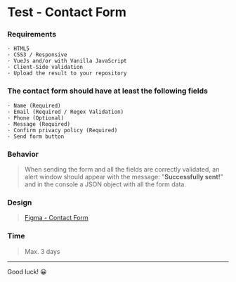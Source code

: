 # Test - Contact Form

### Requirements

``` 
· HTML5
· CSS3 / Responsive
· VueJs and/or with Vanilla JavaScript
· Client-Side validation
· Upload the result to your repository
``` 

### The contact form should have at least the following fields
``` 
· Name (Required)
· Email (Required / Regex Validation)
· Phone (Optional)
· Message (Required)
· Confirm privacy policy (Required)
· Send form button
```

### Behavior
> When sending the form and all the fields are correctly validated, an alert window should appear with the message:  "__Successfully sent!__"  and in the console a JSON object with all the form data.

### Design
> [Figma - Contact Form](https://www.figma.com/file/dJ9NtNWZl8pivj3ZTGhWSt/Contact-Form-share?node-id=0%3A1)

### Time
> Max. 3 days

---

Good luck! 😀
